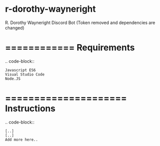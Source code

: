 # r-dorothy-wayneright
R. Dorothy Wayneright Discord Bot (Token removed and dependencies are changed)

============
Requirements 
============
.. code-block::

    Javascript ES6
    Visual Studio Code
    Node.JS
    
=====================
Instructions
=====================
.. code-block::

    [..]
    [..]
    Add more here..

